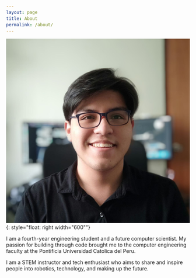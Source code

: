 ```yaml
---
layout: page
title: About
permalink: /about/
---
```


![SumoBot build](assets/profile_pic.jpg){: style="float: right width="600""}


I am a fourth-year engineering student and a future computer scientist. My passion for building through code brought me to the computer engineering faculty at the Pontificia Universidad Catolica del Peru. 

I am a STEM instructor and tech enthusiast who aims to share and inspire people into robotics, technology, and making up the future.
